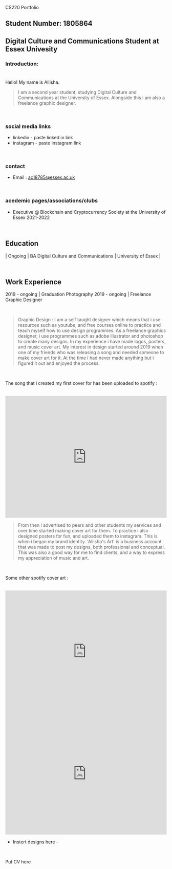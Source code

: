  CS220 Portfolio 

## Student Number: 1805864

## **Digital Culture and Communications Student at Essex Univesity** 

### Introduction: 


</body>
</html>

#
Hello! My name is Allisha. 

>I am a second year student, studying Digital Culture and Communications at the University of Essex. Alongside this i am also a freelance graphic designer. 

<br>

### social media links
- linkedin  - paste linked in link 
- instagram - paste instagram link 

<br>

### contact
- Email : ac18785@essex.ac.uk

<br>

### acedemic pages/associations/clubs
- Executive @ Blockchain and Cryptocurrency Society at the University of Essex 2021-2022

<br>

## Education

| Ongoing | BA Digital Culture and Communications | University of Essex |

<br>

## Work Experience

2019 - ongoing | Graduation Photography
2019 - ongoing | Freelance Graphic Designer

<br>

>Graphic Design : I am a self taught designer which means that i use resources such as youtube, and free courses online to practice and teach myself how to use design programmes. As a freelance graphics designer, i use programmes such as adobe illustrator and photoshop to create many designs. In my experience i have made logos, posters, and music cover art. My interest in design started around 2019 when one of my friends who was releasing a song and needed someone to make cover art for it. At the time i had never made anything but i figured it out and enjoyed the process. 

<br>

The song that i created my first cover for has been uploaded to spotify : 

<br>

<iframe src="https://open.spotify.com/embed/track/5bpZdKUtJEFXHFDFKXAiYU?utm_source=generator" width="100%" height="380" frameBorder="0" allowfullscreen="" allow="autoplay; clipboard-write; encrypted-media; fullscreen; picture-in-picture"></iframe>

<br>

>From then i advertised to peers and other students my services and over time started making cover art for them. To practice i also designed posters for fun, and uploaded them to instagram. This is when i began my brand identity. 'Allisha's Art' is a business account that was made to post my designs, both professional and conceptual. This was also a good way for me to find clients, and a way to express my appreciation of music and art.

<br>

Some other spotify cover art  :

<br>

<iframe src="https://open.spotify.com/embed/track/3HzBZvA2Ur7hqbOy0g6aYa?utm_source=generator" width="100%" height="380" frameBorder="0" allowfullscreen="" allow="autoplay; clipboard-write; encrypted-media; fullscreen; picture-in-picture"></iframe>

<br>

<iframe src="https://open.spotify.com/embed/track/7scDupeuVYCZHJwdiM4EyL?utm_source=generator" width="100%" height="380" frameBorder="0" allowfullscreen="" allow="autoplay; clipboard-write; encrypted-media; fullscreen; picture-in-picture"></iframe>

<br>

- Instert designs here -

<br>

Put CV here 



